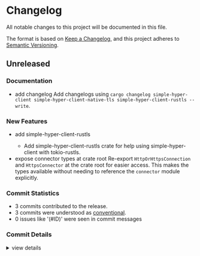 # Changelog

All notable changes to this project will be documented in this file.

The format is based on [Keep a Changelog](https://keepachangelog.com/en/1.0.0/),
and this project adheres to [Semantic Versioning](https://semver.org/spec/v2.0.0.html).

## Unreleased

### Documentation

 - <csr-id-96e112b86843ed5732b17a3d909900db40cf3a93/> add changelog
   Add changelogs using `cargo changelog simple-hyper-client simple-hyper-client-native-tls simple-hyper-client-rustls --write`.

### New Features

 - <csr-id-172270d826a1ddc94bb455be1f59f22b54a89544/> add simple-hyper-client-rustls
   - Add  simple-hyper-client-rustls crate for help using simple-hyper-client with tokio-rustls.
 - <csr-id-f6a4928f7fca8b5746de5d463f876f78b74a6dd9/> expose connector types at crate root
   Re-export `HttpOrHttpsConnection` and `HttpsConnector` at the crate root
   for easier access. This makes the types available without needing to
   reference the `connector` module explicitly.

### Commit Statistics

<csr-read-only-do-not-edit/>

 - 3 commits contributed to the release.
 - 3 commits were understood as [conventional](https://www.conventionalcommits.org).
 - 0 issues like '(#ID)' were seen in commit messages

### Commit Details

<csr-read-only-do-not-edit/>

<details><summary>view details</summary>

 * **Uncategorized**
    - Expose connector types at crate root ([`f6a4928`](https://github.com/fortanix/simple-hyper-client/commit/f6a4928f7fca8b5746de5d463f876f78b74a6dd9))
    - Add changelog ([`96e112b`](https://github.com/fortanix/simple-hyper-client/commit/96e112b86843ed5732b17a3d909900db40cf3a93))
    - Add simple-hyper-client-rustls ([`172270d`](https://github.com/fortanix/simple-hyper-client/commit/172270d826a1ddc94bb455be1f59f22b54a89544))
</details>

